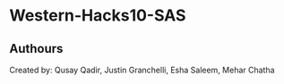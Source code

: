 # Western-Hacks10-SAS

## Authours
Created by: Qusay Qadir, Justin Granchelli, Esha Saleem, Mehar Chatha

